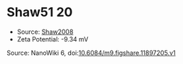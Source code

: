 <a name="material" />

# Shaw51 20
<script type="application/ld+json">
  {
    "@context": "https://schema.org/",
    "@type": "ChemicalSubstance",
    "@id": "https://egonw.github.io/nanowiki/nanowiki50.html#material",
    "http://purl.org/dc/terms/conformsTo":
      {
        "@type": "CreativeWork",
        "@id": "https://bioschemas.org/profiles/ChemicalSubstance/0.4-RELEASE/"
      },
    "identfier": "50",
    "name": "Shaw51 20",
    "url": "https://egonw.github.io/nanowiki/nanowiki50.html#material",
    "sameAs": "http://127.0.0.1/mediawiki/index.php/Special:URIResolver/Shaw51_20"
  }
</script>


* Source: [Shaw2008](articleShaw2008.md)
* Zeta Potential: -9.34 mV


Source: NanoWiki 6, doi:[10.6084/m9.figshare.11897205.v1](https://doi.org/10.6084/m9.figshare.11897205.v1)
